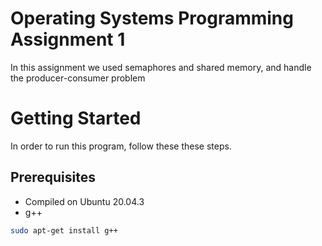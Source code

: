 # Operating Systems Programming Assignment 1
In this assignment we used semaphores and shared memory, and handle the producer-consumer problem

# Getting Started
In order to run this program, follow these these steps.

## Prerequisites 
  - Compiled on Ubuntu 20.04.3
  - g++
```bash
sudo apt-get install g++
```
